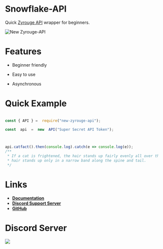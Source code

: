 
# Snowflake-API

Quick [Zyrouge API](https://server.zyrouge.gq/dashboard) wrapper for beginners.

  

![New Zyrouge-API](https://nodei.co/npm/new-zyrouge-api.png)

  

# Features

- Beginner friendly

- Easy to use

- Asynchronous

  

# Quick Example

  

```js

const { API } =  require("new-zyrouge-api");

const  api  =  new  API("Super Secret API Token");

  

api.catfact().then(console.log).catch(e => console.log(e));
/**
 * If a cat is frightened, the hair stands up fairly evenly all over the body; when the cat is threatened or is ready to attack, the
 * hair stands up only in a narrow band along the spine and tail.
 */


```


# Links
- **[Documentation](https://new-snowflake-api.js.org)**
- **[Discord Support Server](https://discord.gg/mDQQHG9u4k)**
- **[GitHub](https://github.com/udit2303/new-zyrouge-api)**



# Discord Server
[![](https://i.imgur.com/ttbF5fk.png)](https://discord.gg/mDQQHG9u4k)